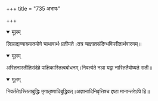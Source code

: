+++
title = "735 अभावः"

+++


<details open><summary>मूलम्</summary>

लिञाद्यन्याख्यातयोगे चाभावार्थः प्रतीयते।तत्र चाज्ञातसंदिग्धविपरीतार्थवारणम्॥
</details>



<details open><summary>मूलम्</summary>

अस्तिनास्तीतिसंदेहे पाक्षिकास्तित्वबोधनम्।निवर्त्यते नञा यद्वा नास्तितैवोष्यते सती॥
</details>



<details open><summary>मूलम्</summary>

निवर्ततेऽस्तिताबुद्धिः मृगातृष्णादिबुद्धिवत्।अज्ञानादिनिवृत्तिश्च द्दष्टा मानान्तरेऽपि हि॥
</details>

